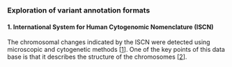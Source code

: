 ### Exploration of variant annotation formats

#### 1. International System for Human Cytogenomic Nomenclature (ISCN)

  The chromosomal changes indicated by the ISCN were detected using microscopic and cytogenetic methods [[1]]. One of the key points of this data base is that it describes the structure of the chromosomes [[2]]. 

[1]: http://varnomen.hgvs.org/bg-material/consultation/ISCN/ 
[2]: https://varnomen.hgvs.org/recommendations/DNA/variant/complex/
